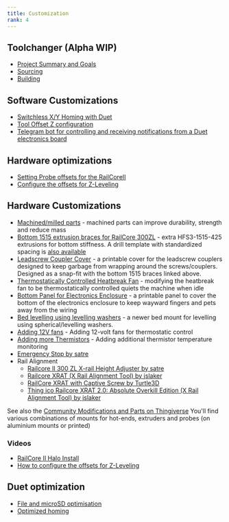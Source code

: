 ```yaml
---
title: Customization
rank: 4
---
```

## Toolchanger (Alpha WIP)
  * [Project Summary and Goals](./tc_project_summary.md)
  * [Sourcing](./tc_sourcing.md)
  * [Building](./tc_project_summary.md)

## Software Customizations
  * [Switchless X/Y Homing with Duet](./duet_switchless_homing.md)
  * [Tool Offset Z configuration](./tool_offset_z_configuration.md)
  * [Telegram bot for controlling and receiving notifications from a Duet electronics board](https://github.com/martinj/duet-telegram)

## Hardware optimizations
  * [Setting Probe offsets for the RailCoreII](https://www.youtube.com/watch?v=bGOpKtG6eWc) 
  * [Configure the offsets for Z-Leveling](https://www.youtube.com/watch?v=qeFGLb8Gf6U)

## Hardware Customizations
  * [Machined/milled parts](./machined_parts.md) - machined parts can improve durability, strength and reduce mass
  * [Bottom 1515 extrusion braces for RailCore 300ZL](https://imgur.com/tJIpFaI) - extra HFS3-1515-425 extrusions for bottom stiffness.  A drill template with standardized spacing is [also available](https://www.thingiverse.com/thing:3561761)
  * [Leadscrew Coupler Cover](https://www.thingiverse.com/thing:3629939) - a printable cover for the leadscrew couplers designed to keep garbage from wrapping around the screws/couplers.  Designed as a snap-fit with the bottom 1515 braces linked above.
  * [Thermostatically Controlled Heatbreak Fan](./thermostatic_fan.md) - modifying the heatbreak fan to be thermostatically controlled quiets the machine when idle
  * [Bottom Panel for Electronics Enclosure](https://www.thingiverse.com/thing:3634362) - a printable panel to cover the bottom of the electronics enclosure to keep wayward fingers and pets away from the wiring
  * [Bed levelling using levelling washers](./levelling_washers.md) - a newer bed mount for levelling using spherical/levelling washers.
  * [Adding 12V fans](./12v_fans.md) - Adding 12-volt fans for thermostatic control
  * [Adding more Thermistors](./thermistors.md) - Adding additional thermistor temperature monitoring
  * [Emergency Stop by satre](https://www.thingiverse.com/thing:3930313)
  * Rail Alignment
    * [Railcore II 300 ZL X-rail Height Adjuster by satre](https://www.thingiverse.com/thing:3930258)
    * [Railcore XRAT (X Rail Alignment Tool) by jslaker](https://www.thingiverse.com/thing:3499474)
    * [RailCore XRAT with Captive Screw by Turtle3D](https://www.thingiverse.com/thing:3592571)
    * [Thing ico
Railcore XRAT 2.0: Absolute Overkill Edition (X Rail Alignment Tool) by jslaker](https://www.thingiverse.com/thing:4435803)

  See also the [Community Modifications and Parts on Thingiverse](https://www.thingiverse.com/railcore/collections/300zl-zlt) You'll find various combinations of mounts for hot-ends, extruders and probes (on aluminium mounts or printed)

### Videos
  * [RailCore II Halo Install](https://www.youtube.com/watch?v=9udGI_555m0)
  * [How to configure the offsets for Z-Leveling](https://www.youtube.com/watch?v=qeFGLb8Gf6U)

## Duet optimization
  * [File and microSD optimisation](./duetfs.md)
  * [Optimized homing](./optimized_homing.md)

